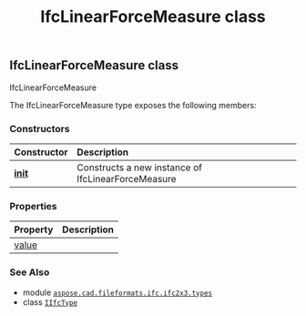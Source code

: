 ﻿---
title: IfcLinearForceMeasure class
second_title: Aspose.CAD for Python via .NET API References
description: 
type: docs
weight: 700
url: /python-net/aspose.cad.fileformats.ifc.ifc2x3.types/ifclinearforcemeasure/
is_root: false
---

## IfcLinearForceMeasure class

IfcLinearForceMeasure



The IfcLinearForceMeasure type exposes the following members:

### Constructors
| Constructor | Description |
| :- | :- |
| [__init__](/cad/python-net/aspose.cad.fileformats.ifc.ifc2x3.types/ifclinearforcemeasure/__init__/#) | Constructs a new instance of IfcLinearForceMeasure |


### Properties
| Property | Description |
| :- | :- |
| [value](/cad/python-net/aspose.cad.fileformats.ifc.ifc2x3.types/ifclinearforcemeasure/value) |  |



### See Also
* module [`aspose.cad.fileformats.ifc.ifc2x3.types`](..)
* class [`IIfcType`](/cad/python-net/aspose.cad.fileformats.ifc/iifctype)
